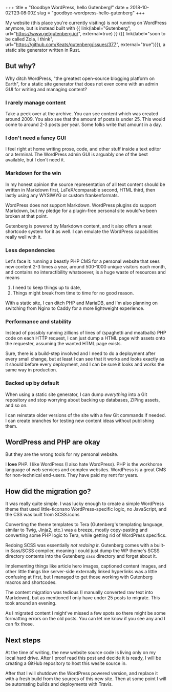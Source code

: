 +++
title = "Goodbye WordPress, hello Gutenberg!"
date = 2018-10-02T23:08:00Z
slug = "goodbye-wordpress-hello-gutenberg"
+++

My website (this place you're currently visiting) is not running on WordPress
anymore, but is instead built with
{{ link(label="Gutenberg", url="https://www.getgutenberg.io/", external=true) }}
({{ link(label="soon to be called Zola, I think", url="https://github.com/Keats/gutenberg/issues/377", external="true")}}),
a static site generator written in Rust.

## But why?

Why ditch WordPress, "the greatest open-source blogging platform on Earth", for
a static site generator that does not even come with an admin GUI for writing
and managing content?

### I rarely manage content

Take a peek over at the archive. You can see content which was created
around 2009. You also see that the amount of posts is under 25. This would come
to around 2-3 posts per year. Some folks write that amount in a day.

### I don't need a fancy GUI

I feel right at home writing prose, code, and other stuff inside a text editor
or a terminal. The WordPress admin GUI is arguably one of the best available,
but I don't need it.

### Markdown for the win

In my honest opinion the source representation of all text content should be
written in Markdown first, LaTeX/comparable second, HTML third, then lastly
using any WYSIWYG or custom frankenformats.

WordPress does not support Markdown. WordPress plugins do support Markdown, but
my pledge for a plugin-free personal site would've been broken at that point.

Gutenberg is powered by Markdown content, and it also offers a neat shortcode
system for it as well. I can emulate the WordPress capabilities really well with
it.

### Less dependencies

Let's face it: running a beastly PHP CMS for a personal website that sees new
content 2-3 times a year, around 500-1000 unique visitors each month, and
contains no interactibility whatsoever, is a huge waste of resources and means

1.  I need to keep things up to date,
2.  Things might break from time to time for no good reason.

With a static site, I can ditch PHP and MariaDB, and I'm also planning on
switching from Nginx to Caddy for a more lightweight experience.

### Performance and stability

Instead of possibly running zillions of lines of (spaghetti and meatballs) PHP
code on each HTTP request, I can just dump a HTML page with assets onto the
requester, assuming the wanted HTML page exists.

Sure, there is a build-step involved and I need to do a deployment after every
small change, but at least I can see that it works and looks exactly as it
should before every deployment, and I can be sure it looks and works
the same way in production.

### Backed up by default

When using a static site generator, I can dump _everything_ into a Git
repository and stop worrying about backing up databases, ZIPing assets, and so
on.

I can reinstate older versions of the site with a few Git commands if needed.
I can create branches for testing new content ideas without publishing them.

## WordPress and PHP are okay

But they are the wrong tools for my personal website.

I **love** PHP. I like WordPress (I also hate WordPress). PHP is the workhorse
language of web services and complex websites. WordPress is a great CMS for
non-technical end-users. They have paid my rent for years.

## How did the migration go?

It was really quite simple. I was lucky enough to create a simple WordPress
theme that used little-ticonsno WordPress-specific logic, no JavaScript, and the
CSS was built from SCSS.icons

Converting the theme templates to Tera (Gutenberg's templating language, similar
to Twig, Jinja2, etc.) was a breeze, mostly copy-pasting and converting some PHP
logic to Tera, while getting rid of WordPress specifics.

Redoing SCSS was essentially _not redoing it_. Gutenberg comes with a built-in
Sass/SCSS compiler, meaning I could just dump the WP theme's SCSS directory
contents into the Gutenberg `sass` directory and forget about it.

Implementing things like article hero images, captioned content images, and
other little things like server-side externally linked hyperlinks was a little
confusing at first, but I managed to get those working with Gutenberg macros and
shortcodes.

The content migration was tedious (I manually converted raw text into Markdown),
but as mentioned I only have under 25 posts to migrate. This took around an
evening.

As I migrated content I might've missed a few spots so there might be some
formatting errors on the old posts. You can let me know if you see any and I can
fix those.

## Next steps

At the time of writing, the new website source code is living only on my local
hard drive. After I proof read this post and decide it is ready, I will be
creating a GitHub repository to host this wesite source in.

After that I will shutdown the WordPress powered version, and replace it with a
fresh build from the sources of this new site. Then at some point I will be
automating builds and deployments with Travis.